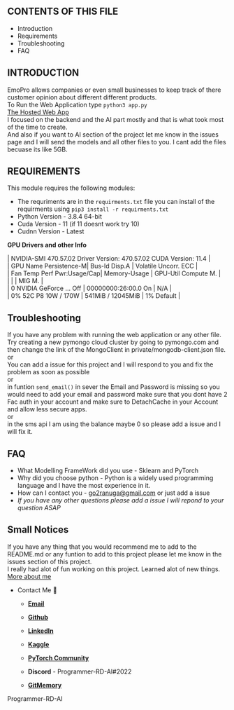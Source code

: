 CONTENTS OF THIS FILE
---------------------

 * Introduction
 * Requirements
 * Troubleshooting
 * FAQ

INTRODUCTION
------------

EmoPro allows companies or even small businesses to keep track of there customer opinion about different different products.
<br>
To Run the Web Application type `python3 app.py`
<br>
[The Hosted Web App](https://myclassroom-v4.herokuapp.com/)
<br>
I focused on the backend and the AI part mostly and that is what took most of the time to create.
<br>
And also if you want to AI section of the project let me know in the issues page and I will send the models and all other files to you. I cant add the files becuase 
its like 5GB.

REQUIREMENTS
------------

This module requires the following modules:

 * The requriments are in the `requirments.txt` file you can install of the requirments using `pip3 install -r requirments.txt`
 * Python Version - 3.8.4 64-bit
 * Cuda Version - 11 (if 11 doesnt work try 10)
 * Cudnn Version - Latest

**GPU Drivers and other Info**

| NVIDIA-SMI 470.57.02    Driver Version: 470.57.02    CUDA Version: 11.4     |
<br>
| GPU  Name        Persistence-M| Bus-Id        Disp.A | Volatile Uncorr. ECC |
<br>
| Fan  Temp  Perf  Pwr:Usage/Cap|         Memory-Usage | GPU-Util  Compute M. |
<br>
|                               |                      |               MIG M. |
<br>
|   0  NVIDIA GeForce ...  Off  | 00000000:26:00.0  On |                  N/A |
<br>
|  0%   52C    P8    10W / 170W |    541MiB / 12045MiB |      1%      Default |


Troubleshooting
------------

If you have any problem with running the web application or any other file. Try creating a new pymongo cloud cluster by going to pymongo.com and then change the link of the MongoClient in private/mongodb-client.json file.
<br>
or
<br>
You can add a issue for this project and I will respond to you and fix the problem as soon as possible
<br>
or
<br>
in funtion `send_email()` in sever the Email and Password is missing so you would need to add your email and password make sure that you dont have 2 Fac auth in your account and make sure to DetachCache in your Account and allow less secure apps.
<br>
or
<br>
in the sms api I am using the balance maybe 0 so please add a issue and I will fix it.
<br>

FAQ
------------
- What Modelling FrameWork did you use - Sklearn and PyTorch
- Why did you choose python - Python is a widely used programming language and I have the most experience in it.
- How can I contact you - go2ranuga@gmail.com or just add a issue
- *If you have any other questions please add a issue I will repond to your question ASAP*

Small Notices
------------
If you have any thing that you would recommend me to add to the README.md or any funtion to add to this project please let me know in the issues section of this project.
<br>
I really had alot of fun working on this project. Learned alot of new things.
<br>
[More about me](https://github.com/Programmer-RD-AI/Programmer-RD-AI/blob/main/README.md)
- Contact Me 💬
  
  - [**Email**](go2ranuga@gmail.com)
  
  - [**Github**](https://github.com/Programmer-RD-AI)
  
  - [**LinkedIn**](https://www.linkedin.com/in/ranuga-disansa-gamage-94a7671b2/)

  - [**Kaggle**](https://www.kaggle.com/ranugadisansagamage)

  - [**PyTorch Community**](https://discuss.pytorch.org/u/programmer-rd-ai/summary)

  - **Discord** - Programmer-RD-AI#2022

  - [**GitMemory**](https://githubmemory.com/@Programmer-RD-AI)

Programmer-RD-AI
